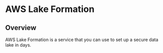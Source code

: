 # AWS Lake Formation

## Overview

AWS Lake Formation is a service that you can use to set up a secure data lake in days.
